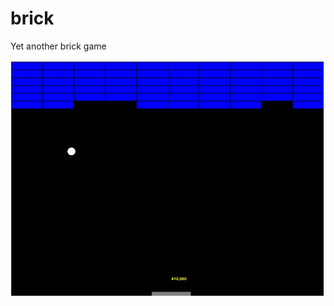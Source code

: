 # brick
Yet another brick game

![](https://raw.githubusercontent.com/atwayne/brick/dev/resources/screenshot.jpg)
